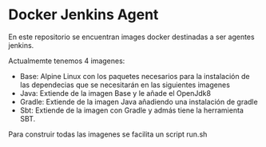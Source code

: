 # Docker Jenkins Agent

En este repositorio se encuentran images docker destinadas a ser agentes jenkins.

Actualmemte tenemos 4 imagenes:
* Base: Alpine Linux con los paquetes necesarios para la instalación de las dependecias que se necesitarán en las siguientes imagenes
* Java: Extiende de la imagen Base y le añade el OpenJdk8
* Gradle: Extiende de la imagen Java añadiendo una instalación de gradle
* Sbt: Extiende de la imagen con Gradle y admás tiene la herramienta SBT.

Para construir todas las imagenes se facilita un script run.sh